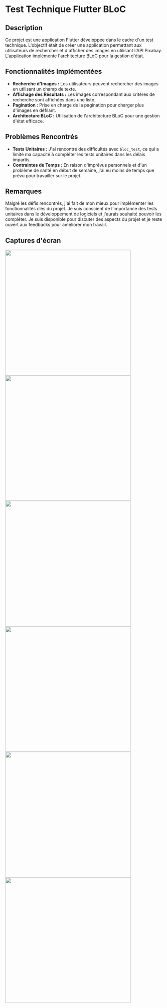 # Test Technique Flutter BLoC

## Description
Ce projet est une application Flutter développée dans le cadre d'un test technique. L'objectif était de créer une application permettant aux utilisateurs de rechercher et d'afficher des images en utilisant l'API Pixabay. L'application implémente l'architecture BLoC pour la gestion d'état.

## Fonctionnalités Implémentées
- **Recherche d'Images :** Les utilisateurs peuvent rechercher des images en utilisant un champ de texte.
- **Affichage des Résultats :** Les images correspondant aux critères de recherche sont affichées dans une liste.
- **Pagination :** Prise en charge de la pagination pour charger plus d'images en défilant.
- **Architecture BLoC :** Utilisation de l'architecture BLoC pour une gestion d'état efficace.

## Problèmes Rencontrés
- **Tests Unitaires :** J'ai rencontré des difficultés avec `bloc_test`, ce qui a limité ma capacité à compléter les tests unitaires dans les délais impartis.
- **Contraintes de Temps :** En raison d'imprévus personnels et d'un problème de santé en début de semaine, j'ai eu moins de temps que prévu pour travailler sur le projet.

## Remarques
Malgré les défis rencontrés, j'ai fait de mon mieux pour implémenter les fonctionnalités clés du projet. Je suis conscient de l'importance des tests unitaires dans le développement de logiciels et j'aurais souhaité pouvoir les compléter. Je suis disponible pour discuter des aspects du projet et je reste ouvert aux feedbacks pour améliorer mon travail.


## Captures d'écran
<img src="https://cdn.discordapp.com/attachments/1110111610300813324/1180247475412553819/image.png?ex=657cba1e&is=656a451e&hm=fbe2122b0dde3702727b3a80e480c2019e56ef9c6d06dc1572814c5a9bd36f6d&" height="400" />
<img 
src="https://cdn.discordapp.com/attachments/1110111610300813324/1180247475756474498/image.png?ex=657cba1e&is=656a451e&hm=6d8928cd991a52bfe24805409761812d5ab2f4c10db9317d176509fbc6e2ca2f&"
height="400" 
/>
<img 
src="https://cdn.discordapp.com/attachments/1110111610300813324/1180247476058476574/image.png?ex=657cba1e&is=656a451e&hm=7287b6d16d75f485bd201ad9bf63dfd99a95c0158141fa40fbe0782f8a81c69c&"
height="400" 
/>
<img 
src="https://cdn.discordapp.com/attachments/1110111610300813324/1180247476414976000/image.png?ex=657cba1e&is=656a451e&hm=c14d8beb042846324f73babed96a60c16d6a3e94711f114ccab4d9262acc82a8&"
height="400" 
/>
<img 
src="https://cdn.discordapp.com/attachments/1110111610300813324/1180247476729553019/image.png?ex=657cba1e&is=656a451e&hm=47fa80cac589e1e35635fb65455ae62da1dc4837763555799df94659252d5cd5&"
height="400" 
/>
<img 
src="https://cdn.discordapp.com/attachments/1110111610300813324/1180247477006389280/image.png?ex=657cba1e&is=656a451e&hm=897df58145104260923c6acfa1abdface03e0b02469d8e2cb75bf0fe5788eb34&"
height="400" 
/>

